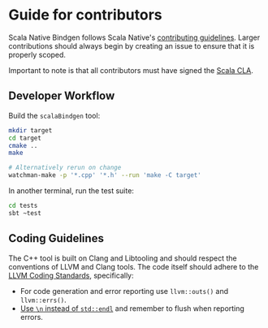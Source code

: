 # Guide for contributors

Scala Native Bindgen follows Scala Native's [contributing guidelines].
Larger contributions should always begin by creating an issue to
ensure that it is properly scoped.

Important to note is that all contributors must have signed the [Scala CLA].

 [contributing guidelines]: http://www.scala-native.org/en/latest/contrib/contributing.html
 [Scala CLA]: https://www.lightbend.com/contribute/cla/scala

## Developer Workflow

Build the `scalaBindgen` tool:

```sh
mkdir target
cd target
cmake ..
make

# Alternatively rerun on change
watchman-make -p '*.cpp' '*.h' --run 'make -C target'
```

In another terminal, run the test suite:

```sh
cd tests
sbt ~test
```

## Coding Guidelines

The C++ tool is built on Clang and Libtooling and should respect the conventions of
LLVM and Clang tools. The code itself should adhere to the [LLVM Coding Standards],
specifically:

 - For code generation and error reporting use `llvm::outs()` and `llvm::errs()`.
 - [Use `\n` instead of `std::endl`](https://llvm.org/docs/CodingStandards.html#avoid-std-endl)
   and remember to flush when reporting errors.

 [LLVM Coding Standards]: https://llvm.org/docs/CodingStandards.html